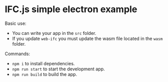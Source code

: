 # IFC.js simple electron example

Basic use:

- You can write your app in the `src` folder. 
- If you update `web-ifc` you must update the wasm file located in the `wasm` folder. 

Commands:

- `npm i` to install dependencies.
- `npm run start` to start the development app.
- `npm run build` to build the app.

